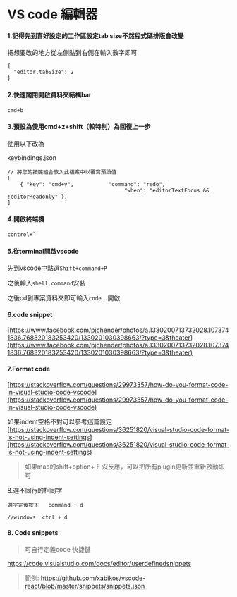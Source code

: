 # VS code 編輯器

#### 1.記得先到喜好設定的工作區設定tab size不然程式碼排版會改變

把想要改的地方從左側貼到右側在輸入數字即可

```
{
  "editor.tabSize": 2
}
```

#### 2.快速關閉開啟資料夾結構bar

```
cmd+b
```

#### 3.預設為使用cmd+z+shift（較特別）為回復上一步

使用以下改為

keybindings.json

```
// 將您的按鍵組合放入此檔案中以覆寫預設值
[
    { "key": "cmd+y",           "command": "redo",
                                     "when": "editorTextFocus && !editorReadonly" },
]
```

#### 4.開啟終端機

    control+`

#### 5.從terminal開啟vscode

先到vscode中點選`Shift+command+P`

之後輸入`shell command`安裝

之後cd到專案資料夾即可輸入`code .`開啟

#### 6.code snippet

[https://www.facebook.com/pjchender/photos/a.1330200713732028.1073741836.768320183253420/1330201030398663/?type=3&theater](https://www.facebook.com/pjchender/photos/a.1330200713732028.1073741836.768320183253420/1330201030398663/?type=3&theater)

#### 7.Format code

[https://stackoverflow.com/questions/29973357/how-do-you-format-code-in-visual-studio-code-vscode](https://stackoverflow.com/questions/29973357/how-do-you-format-code-in-visual-studio-code-vscode)

如果indent空格不對可以參考這篇設定[https://stackoverflow.com/questions/36251820/visual-studio-code-format-is-not-using-indent-settings](https://stackoverflow.com/questions/36251820/visual-studio-code-format-is-not-using-indent-settings)

> 如果mac的shift+option+ F 沒反應，可以把所有plugin更新並重新啟動即可

8.選不同行的相同字

```
選字完後按下   command + d

//windows  ctrl + d
```

#### 8. Code snippets

> 可自行定義code 快捷鍵

https://code.visualstudio.com/docs/editor/userdefinedsnippets

> 範例: https://github.com/xabikos/vscode-react/blob/master/snippets/snippets.json



